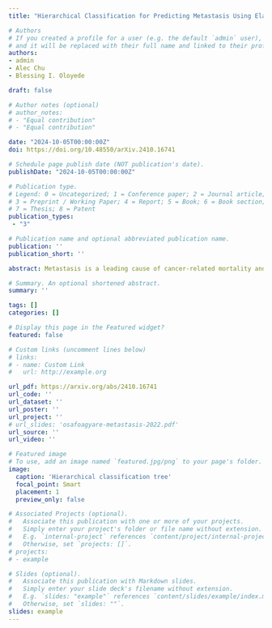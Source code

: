 ```yaml
---
title: "Hierarchical Classification for Predicting Metastasis Using Elastic-Net Regularization on Gene Expression Data"

# Authors
# If you created a profile for a user (e.g. the default `admin` user), write the username (folder name) here 
# and it will be replaced with their full name and linked to their profile.
authors:
- admin
- Alec Chu
- Blessing I. Oloyede

draft: false

# Author notes (optional)
# author_notes:
# - "Equal contribution"
# - "Equal contribution"

date: "2024-10-05T00:00:00Z"
doi: https://doi.org/10.48550/arXiv.2410.16741

# Schedule page publish date (NOT publication's date).
publishDate: "2024-10-05T00:00:00Z"

# Publication type.
# Legend: 0 = Uncategorized; 1 = Conference paper; 2 = Journal article;
# 3 = Preprint / Working Paper; 4 = Report; 5 = Book; 6 = Book section;
# 7 = Thesis; 8 = Patent
publication_types: 
 - "3"

# Publication name and optional abbreviated publication name.
publication: ''
publication_short: ''

abstract: Metastasis is a leading cause of cancer-related mortality and remains challenging to detect during early stages. Accurate identification of cancers likely to metastasize can improve treatment strategies and patient outcomes. This study leverages publicly available gene expression profiles from primary cancers, with and without distal metastasis, to build predictive models. We utilize elastic net regularization within a hierarchical classification framework to predict both the tissue of origin and the metastasis status of primary tumors. Our elastic net-based hierarchical classification achieved a tissue- of-origin prediction accuracy of 97%, and a metastasis prediction accuracy of 90%. Notably, mitochondrial gene expression exhibited significant negative correlations with metastasis, providing potential biological insights into the underlying mechanisms of cancer progression.

# Summary. An optional shortened abstract.
summary: ''

tags: []
categories: []

# Display this page in the Featured widget?
featured: false

# Custom links (uncomment lines below)
# links:
# - name: Custom Link
#   url: http://example.org

url_pdf: https://arxiv.org/abs/2410.16741
url_code: ''
url_dataset: ''
url_poster: ''
url_project: ''
# url_slides: 'osafoagyare-metastasis-2022.pdf'
url_source: ''
url_video: ''

# Featured image
# To use, add an image named `featured.jpg/png` to your page's folder. 
image:
  caption: 'Hierarchical classification tree'
  focal_point: Smart
  placement: 1
  preview_only: false

# Associated Projects (optional).
#   Associate this publication with one or more of your projects.
#   Simply enter your project's folder or file name without extension.
#   E.g. `internal-project` references `content/project/internal-project/index.md`.
#   Otherwise, set `projects: []`.
# projects:
# - example

# Slides (optional).
#   Associate this publication with Markdown slides.
#   Simply enter your slide deck's filename without extension.
#   E.g. `slides: "example"` references `content/slides/example/index.md`.
#   Otherwise, set `slides: ""`.
slides: example
---
```


